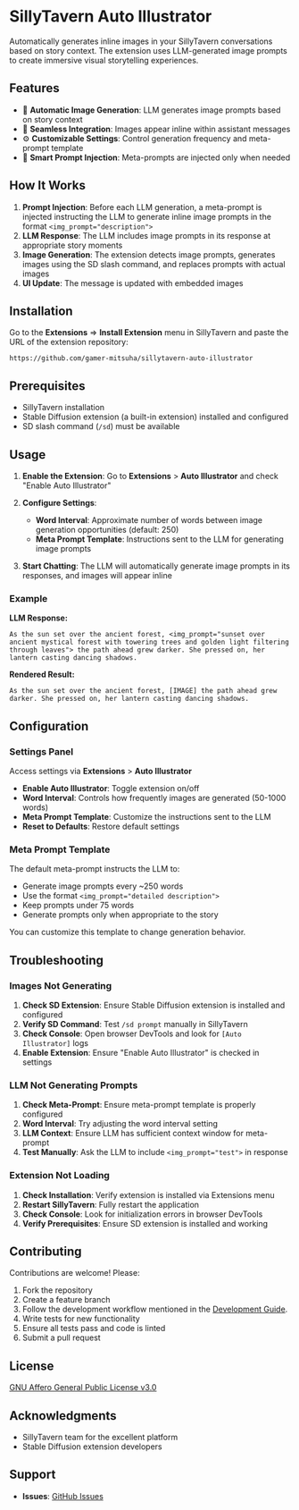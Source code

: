 # SillyTavern Auto Illustrator

Automatically generates inline images in your SillyTavern conversations based on story context. The extension uses LLM-generated image prompts to create immersive visual storytelling experiences.

## Features

- 🎨 **Automatic Image Generation**: LLM generates image prompts based on story context
- 🔄 **Seamless Integration**: Images appear inline within assistant messages
- ⚙️ **Customizable Settings**: Control generation frequency and meta-prompt template
- 📝 **Smart Prompt Injection**: Meta-prompts are injected only when needed

## How It Works

1. **Prompt Injection**: Before each LLM generation, a meta-prompt is injected instructing the LLM to generate inline image prompts in the format `<img_prompt="description">`
2. **LLM Response**: The LLM includes image prompts in its response at appropriate story moments
3. **Image Generation**: The extension detects image prompts, generates images using the SD slash command, and replaces prompts with actual images
4. **UI Update**: The message is updated with embedded images

## Installation

Go to the **Extensions** => **Install Extension** menu in SillyTavern and paste the URL of the extension repository:

```
https://github.com/gamer-mitsuha/sillytavern-auto-illustrator
```

## Prerequisites

- SillyTavern installation
- Stable Diffusion extension (a built-in extension) installed and configured
- SD slash command (`/sd`) must be available

## Usage

1. **Enable the Extension**: Go to **Extensions** > **Auto Illustrator** and check "Enable Auto Illustrator"

2. **Configure Settings**:
   - **Word Interval**: Approximate number of words between image generation opportunities (default: 250)
   - **Meta Prompt Template**: Instructions sent to the LLM for generating image prompts

3. **Start Chatting**: The LLM will automatically generate image prompts in its responses, and images will appear inline

### Example

**LLM Response:**
```
As the sun set over the ancient forest, <img_prompt="sunset over ancient mystical forest with towering trees and golden light filtering through leaves"> the path ahead grew darker. She pressed on, her lantern casting dancing shadows.
```

**Rendered Result:**
```
As the sun set over the ancient forest, [IMAGE] the path ahead grew darker. She pressed on, her lantern casting dancing shadows.
```

## Configuration

### Settings Panel

Access settings via **Extensions** > **Auto Illustrator**

- **Enable Auto Illustrator**: Toggle extension on/off
- **Word Interval**: Controls how frequently images are generated (50-1000 words)
- **Meta Prompt Template**: Customize the instructions sent to the LLM
- **Reset to Defaults**: Restore default settings

### Meta Prompt Template

The default meta-prompt instructs the LLM to:
- Generate image prompts every ~250 words
- Use the format `<img_prompt="detailed description">`
- Keep prompts under 75 words
- Generate prompts only when appropriate to the story

You can customize this template to change generation behavior.


## Troubleshooting

### Images Not Generating

1. **Check SD Extension**: Ensure Stable Diffusion extension is installed and configured
2. **Verify SD Command**: Test `/sd prompt` manually in SillyTavern
3. **Check Console**: Open browser DevTools and look for `[Auto Illustrator]` logs
4. **Enable Extension**: Ensure "Enable Auto Illustrator" is checked in settings

### LLM Not Generating Prompts

1. **Check Meta-Prompt**: Ensure meta-prompt template is properly configured
2. **Word Interval**: Try adjusting the word interval setting
3. **LLM Context**: Ensure LLM has sufficient context window for meta-prompt
4. **Test Manually**: Ask the LLM to include `<img_prompt="test">` in response

### Extension Not Loading

1. **Check Installation**: Verify extension is installed via Extensions menu
2. **Restart SillyTavern**: Fully restart the application
3. **Check Console**: Look for initialization errors in browser DevTools
4. **Verify Prerequisites**: Ensure SD extension is installed and working

## Contributing

Contributions are welcome! Please:

1. Fork the repository
2. Create a feature branch
3. Follow the development workflow mentioned in the [Development Guide](docs/DEVELOPMENT.md).
4. Write tests for new functionality
5. Ensure all tests pass and code is linted
6. Submit a pull request

## License

[GNU Affero General Public License v3.0](LICENSE)

## Acknowledgments

- SillyTavern team for the excellent platform
- Stable Diffusion extension developers

## Support

- **Issues**: [GitHub Issues](https://github.com/gamer-mitsuha/sillytavern-auto-illustrator/issues)

